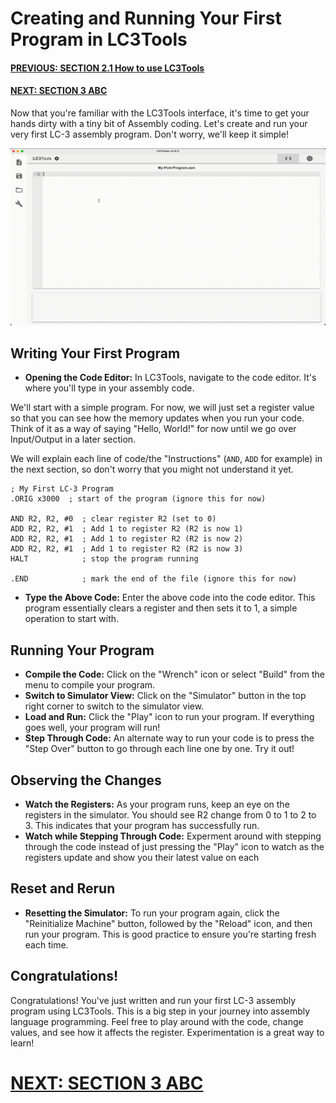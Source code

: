 # Creating and Running Your First Program in LC3Tools
#### [PREVIOUS: SECTION 2.1 How to use LC3Tools](/docs/2.1_using-LC3Tools.md)
#### [NEXT: SECTION 3 ABC](/docs/3_abc.md)
Now that you're familiar with the LC3Tools interface, it's time to get your hands dirty with a tiny bit of Assembly coding. Let's create and run your very first LC-3 assembly program. Don't worry, we'll keep it simple!

![](/imgs/first-program.gif)

## Writing Your First Program
- **Opening the Code Editor:** In LC3Tools, navigate to the code editor. It's where you'll type in your assembly code.

We'll start with a simple program. For now, we will just set a register value so that you can see how the memory updates when you run your code. Think of it as a way of saying "Hello, World!" for now until we go over Input/Output in a later section.

We will explain each line of code/the "Instructions" (`AND`, `ADD` for example) in the next section, so don't worry that you might not understand it yet.

```assembly
; My First LC-3 Program
.ORIG x3000  ; start of the program (ignore this for now)

AND R2, R2, #0  ; clear register R2 (set to 0)
ADD R2, R2, #1  ; Add 1 to register R2 (R2 is now 1)
ADD R2, R2, #1  ; Add 1 to register R2 (R2 is now 2)
ADD R2, R2, #1  ; Add 1 to register R2 (R2 is now 3)
HALT            ; stop the program running

.END            ; mark the end of the file (ignore this for now)
```
- **Type the Above Code:** Enter the above code into the code editor. This program essentially clears a register and then sets it to 1, a simple operation to start with.

## Running Your Program
- **Compile the Code:** Click on the "Wrench" icon or select "Build" from the menu to compile your program. 
- **Switch to Simulator View:** Click on the "Simulator" button in the top right corner to switch to the simulator view.
- **Load and Run:** Click the "Play" icon to run your program. If everything goes well, your program will run!
- **Step Through Code:** An alternate way to run your code is to press the "Step Over" button to go through each line one by one. Try it out!

## Observing the Changes
- **Watch the Registers:** As your program runs, keep an eye on the registers in the simulator. You should see R2 change from 0 to 1 to 2 to 3. This indicates that your program has successfully run. 
- **Watch while Stepping Through Code:** Experment around with stepping through the code instead of just pressing the "Play" icon to watch as the registers update and show you their latest value on each

## Reset and Rerun
- **Resetting the Simulator:** To run your program again, click the "Reinitialize Machine" button, followed by the "Reload" icon, and then run your program. This is good practice to ensure you're starting fresh each time.

## Congratulations!
Congratulations! You've just written and run your first LC-3 assembly program using LC3Tools. This is a big step in your journey into assembly language programming. Feel free to play around with the code, change values, and see how it affects the register. Experimentation is a great way to learn!

# [NEXT: SECTION 3 ABC](/docs/3_abc.md)
